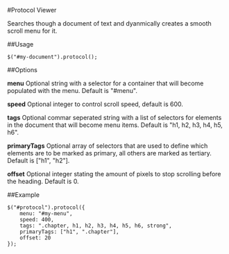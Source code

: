 #Protocol Viewer

Searches though a document of text and dyanmically creates a smooth scroll menu for it.

##Usage

    $("#my-document").protocol();

##Options

**menu**
Optional string with a selector for a container that will become populated with the menu. Default is "#menu".

**speed**
Optional integer to control scroll speed, default is 600.

**tags**
Optional commar seperated string with a list of selectors for elements in the document that will become menu items. Default is "h1, h2, h3, h4, h5, h6".

**primaryTags**
Optional array of selectors that are used to define which elements are to be marked as primary, all others are marked as tertiary. Default is ["h1", "h2"].

**offset**
Optional integer stating the amount of pixels to stop scrolling before the heading. Default is 0.

##Example

    $("#protocol").protocol({
        menu: "#my-menu",
        speed: 400,
        tags: ".chapter, h1, h2, h3, h4, h5, h6, strong",
        primaryTags: ["h1", ".chapter"],
        offset: 20
    });

